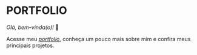 # PORTFOLIO
*Olá, bem-vinda(o)!* 👋

Acesse meu [_portfolio_](https://portfolio-eight-phi-63.vercel.app/), conheça um pouco mais sobre mim e confira meus principais projetos.
